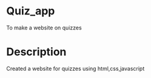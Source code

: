 # Quiz_app
To make a website on quizzes

# Description
Created a website for quizzes using html,css,javascript

